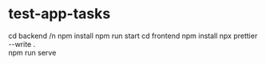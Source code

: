 # test-app-tasks
cd backend /n
npm install
npm run start
cd frontend 
npm install
npx prettier --write .  
npm run serve

